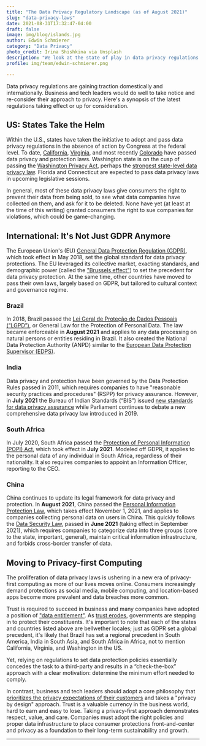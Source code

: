 ```yaml
---
title: "The Data Privacy Regulatory Landscape (as of August 2021)"
slug: "data-privacy-laws"
date: 2021-08-31T17:32:47-04:00
draft: false
image: img/blog/islands.jpg
author: Edwin Schmierer
category: "Data Privacy"
photo_credit: Irina Shishkina via Unsplash
description: "We look at the state of play in data privacy regulations and how business and tech leaders can adapt."
profile: img/team/edwin-schmierer.png

---
```


Data privacy regulations are gaining traction domestically and internationally. Business and tech leaders would do well to take notice and re-consider their approach to privacy. Here's a synopsis of the latest regulations taking effect or up for consideration.

<!--more-->
## US: States Take the Helm

Within the U.S., states have taken the initiative to adopt and pass data privacy regulations in the absence of action by Congress at the federal level. To date, [California](https://oag.ca.gov/privacy/ccpa), [Virginia](https://www.natlawreview.com/article/virginia-becomes-2nd-state-to-adopt-comprehensive-consumer-data-privacy-law), and most recently [Colorado](https://www.zdnet.com/article/colorado-becomes-latest-state-to-pass-data-privacy-law/#:~:text=The%20Colorado%20Privacy%20Act%2C%20which,data%20companies%20have%20about%20them.) have passed data privacy and protection laws. Washington state is on the cusp of passing the [Washington Privacy Act](https://app.leg.wa.gov/billsummary?BillNumber=5062&Initiative=false&Year=2021), perhaps the [strongest state-level data privacy law](https://www.politico.com/news/2021/07/14/washington-state-tech-privacy-fight-499571). Florida and Connecticut are expected to pass data privacy laws in upcoming legislative sessions.

In general, most of these data privacy laws give consumers the right to prevent their data from being sold, to see what data companies have collected on them, and ask for it to be deleted. None have yet (at least at the time of this writing) granted consumers the right to sue companies for violations, which could be game-changing.

## International: It's Not Just GDPR Anymore

The European Union's (EU) [General Data Protection Regulation (GDPR)](https://gdpr.eu/what-does-it-stand-for/), which took effect in May 2018, set the global standard for data privacy protections. The EU leveraged its collective market, exacting standards, and demographic power (called the ["Brussels effect"](https://en.wikipedia.org/wiki/Brussels_effect)) to set the precedent for data privacy protection. At the same time, other countries have moved to pass their own laws, largely based on GDPR, but tailored to cultural context and governance regime.

### Brazil

In 2018, Brazil passed the [Lei Geral de Proteção de Dados Pessoais (“LGPD”)](https://www.natlawreview.com/article/brazil-s-comprehensive-privacy-law-now-effect), or General Law for the Protection of Personal Data. The law became enforceable in **August 2021** and applies to any data processing on natural persons or entities residing in Brazil. It also created the National Data Protection Authority (ANPD) similar to the [European Data Protection Supervisor (EDPS)](https://edps.europa.eu/_en).

### India

Data privacy and protection have been governed by the Data Protection Rules passed in 2011, which requires companies to have "reasonable security practices and procedures" (RSPP) for privacy assurance. However, in **July 2021** the Bureau of Indian Standards (“BIS”) issued [new standards for data privacy assurance](https://www.natlawreview.com/article/data-privacy-standards-issued-india-legal-compliance-or-new-brand-differentiator) while Parliament continues to debate a new comprehensive data privacy law introduced in 2019.

### South Africa

In July 2020, South Africa passed the [Protection of Personal Information (POPI) Act](https://popia.co.za/), which took effect in **July 2021**. Modeled off GDPR, it applies to the personal data of any individual in South Africa, regardless of their nationality. It also requires companies to appoint an Information Officer, reporting to the CEO.

### China

China continues to update its legal framework for data privacy and protection. In **August 2021**, China passed the [Personal Information Protection Law](https://www.reuters.com/world/china/china-passes-new-personal-data-privacy-law-take-effect-nov-1-2021-08-20/), which takes effect November 1, 2021, and applies to companies collecting personal data on users in China. This quickly follows the [Data Security Law](https://www.pillsburylaw.com/en/news-and-insights/china-adopts-new-data-security-law.html), passed in **June 2021** (taking effect in September 2021), which requires companies to categorize data into three groups (core to the state, important, general), maintain critical information infrastructure, and forbids cross-border transfer of data.

## Moving to Privacy-first Computing

The proliferation of data privacy laws is ushering in a new era of privacy-first computing as more of our lives moves online. Consumers increasingly demand protections as social media, mobile computing, and location-based apps become more prevalent and data breaches more common.

Trust is required to succeed in business and many companies have adopted a position of ["data entitlement"](https://techcrunch.com/2020/02/07/ccpa-wont-be-enough-to-fix-techs-data-entitlement-problem/). As [trust erodes](https://fpf.org/blog/exploring-consumer-attitudes-about-privacy/), governments are stepping in to protect their constituents. It's important to note that each of the states and countries listed above are bellwether locales; just as GDPR set a global precedent, it's likely that Brazil has set a regional precedent in South America, India in South Asia, and South Africa in Africa, not to mention California, Virginia, and Washington in the US.

Yet, relying on regulations to set data protection policies essentially concedes the task to a third-party and results in a “check-the-box” approach with a clear motivation: determine the minimum effort needed to comply.

In contrast, business and tech leaders should adopt a core philosophy that [prioritizes the privacy expectations of their customers](https://www.mckinsey.com/business-functions/risk-and-resilience/our-insights/the-consumer-data-opportunity-and-the-privacy-imperative) and takes a "privacy by design" approach. Trust is a valuable currency in the business world, hard to earn and easy to lose. Taking a privacy-first approach demonstrates respect, value, and care. Companies must adopt the right policies and proper data infrastructure to place consumer protections front-and-center and privacy as a foundation to their long-term sustainability and growth.

---

<!-- Photo by <a href="https://unsplash.com/@whoisrobinhood?utm_source=unsplash&utm_medium=referral&utm_content=creditCopyText">Irina Shishkina</a> on <a href="https://unsplash.com/s/photos/privacy-nature?utm_source=unsplash&utm_medium=referral&utm_content=creditCopyText">Unsplash</a> -->
